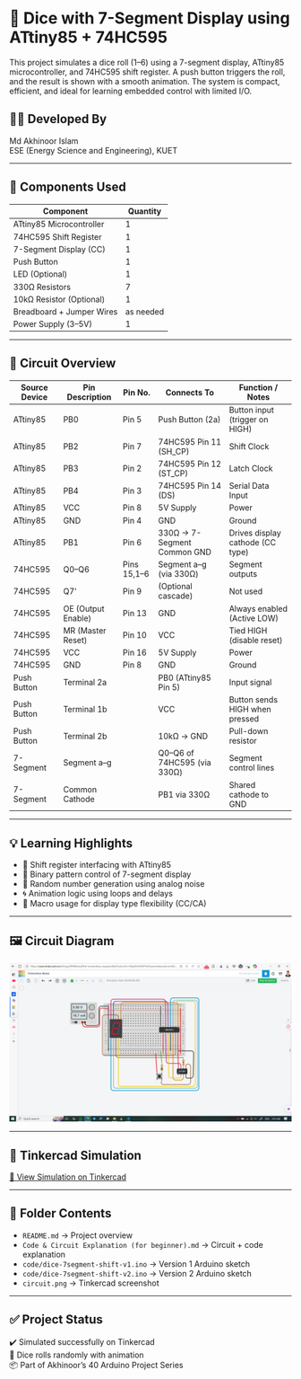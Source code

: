 # 🎲 Dice with 7-Segment Display using ATtiny85 + 74HC595

This project simulates a dice roll (1–6) using a 7-segment display, ATtiny85 microcontroller, and 74HC595 shift register. A push button triggers the roll, and the result is shown with a smooth animation. The system is compact, efficient, and ideal for learning embedded control with limited I/O.

## 👨‍🎓 Developed By  
Md Akhinoor Islam  
ESE (Energy Science and Engineering), KUET

---

## 🔧 Components Used

| Component               | Quantity |
|--------------------------|----------|
| ATtiny85 Microcontroller | 1        |
| 74HC595 Shift Register   | 1        |
| 7-Segment Display (CC)   | 1        |
| Push Button              | 1        |
| LED (Optional)           | 1        |
| 330Ω Resistors           | 7        |
| 10kΩ Resistor (Optional) | 1        |
| Breadboard + Jumper Wires| as needed |
| Power Supply (3–5V)      | 1        |

---

## 🔌 Circuit Overview

| Source Device | Pin Description         | Pin No. | Connects To                  | Function / Notes                               |
|---------------|--------------------------|---------|-------------------------------|------------------------------------------------|
| ATtiny85      | PB0                      | Pin 5   | Push Button (2a)             | Button input (trigger on HIGH)                |
| ATtiny85      | PB2                      | Pin 7   | 74HC595 Pin 11 (SH_CP)       | Shift Clock                                    |
| ATtiny85      | PB3                      | Pin 2   | 74HC595 Pin 12 (ST_CP)       | Latch Clock                                    |
| ATtiny85      | PB4                      | Pin 3   | 74HC595 Pin 14 (DS)          | Serial Data Input                              |
| ATtiny85      | VCC                      | Pin 8   | 5V Supply                     | Power                                           |
| ATtiny85      | GND                      | Pin 4   | GND                           | Ground                                          |
| ATtiny85      | PB1                      | Pin 6   | 330Ω → 7-Segment Common GND  | Drives display cathode (CC type)              |
| 74HC595       | Q0–Q6                    | Pins 15,1–6 | Segment a–g (via 330Ω)  | Segment outputs                                |
| 74HC595       | Q7'                      | Pin 9   | (Optional cascade)           | Not used                                       |
| 74HC595       | OE (Output Enable)       | Pin 13  | GND                           | Always enabled (Active LOW)                   |
| 74HC595       | MR (Master Reset)        | Pin 10  | VCC                           | Tied HIGH (disable reset)                     |
| 74HC595       | VCC                      | Pin 16  | 5V Supply                     | Power                                           |
| 74HC595       | GND                      | Pin 8   | GND                           | Ground                                          |
| Push Button   | Terminal 2a              |         | PB0 (ATtiny85 Pin 5)         | Input signal                                    |
| Push Button   | Terminal 1b              |         | VCC                           | Button sends HIGH when pressed                 |
| Push Button   | Terminal 2b              |         | 10kΩ → GND                    | Pull-down resistor                             |
| 7-Segment     | Segment a–g              |         | Q0–Q6 of 74HC595 (via 330Ω)  | Segment control lines                          |
| 7-Segment     | Common Cathode           |         | PB1 via 330Ω                 | Shared cathode to GND                          |


---

## 💡 Learning Highlights

- 🧠 Shift register interfacing with ATtiny85  
- 🔢 Binary pattern control of 7-segment display  
- 🎲 Random number generation using analog noise  
- 🌀 Animation logic using loops and delays  
- 🧰 Macro usage for display type flexibility (CC/CA)

---

## 🖼️ Circuit Diagram  
![circuit](circuit.png)

---

## 🔗 Tinkercad Simulation  
[🔗 View Simulation on Tinkercad](https://www.tinkercad.com/things/9D6NmiwZ9nk-16-dice-with-7-segment-display)

---

## 📂 Folder Contents

- `README.md` → Project overview  
- `Code & Circuit Explanation (for beginner).md` → Circuit + code explanation  
- `code/dice-7segment-shift-v1.ino` → Version 1 Arduino sketch  
- `code/dice-7segment-shift-v2.ino` → Version 2 Arduino sketch  
- `circuit.png` → Tinkercad screenshot

---

## ✅ Project Status

✔️ Simulated successfully on Tinkercad  
🎲 Dice rolls randomly with animation  
📦 Part of Akhinoor’s 40 Arduino Project Series
